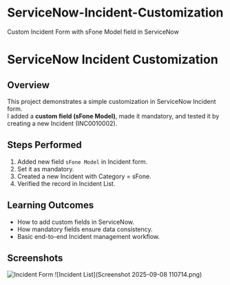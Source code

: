# ServiceNow-Incident-Customization
Custom Incident Form with sFone Model field in ServiceNow
# ServiceNow Incident Customization

## Overview
This project demonstrates a simple customization in ServiceNow Incident form.  
I added a **custom field (sFone Model)**, made it mandatory, and tested it by creating a new Incident (INC0010002).  

## Steps Performed
1. Added new field `sFone Model` in Incident form.
2. Set it as mandatory.
3. Created a new Incident with Category = sFone.
4. Verified the record in Incident List.

## Learning Outcomes
- How to add custom fields in ServiceNow.
- How mandatory fields ensure data consistency.
- Basic end-to-end Incident management workflow.

## Screenshots
![Incident Form](screenshot_form.png)
![Incident List](Screenshot 2025-09-08 110714.png)
